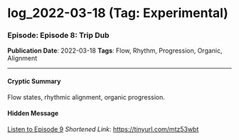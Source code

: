 # log_2022-03-18 (Tag: Experimental)

### Episode: Episode 8: Trip Dub

**Publication Date**: 2022-03-18
**Tags**: Flow, Rhythm, Progression, Organic, Alignment

---

#### Cryptic Summary
Flow states, rhythmic alignment, organic progression.

#### Hidden Message


[Listen to Episode 9](https://tinyurl.com/mtz53wbt)
*Shortened Link*: https://tinyurl.com/mtz53wbt
